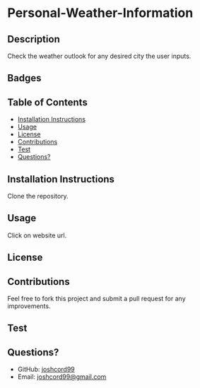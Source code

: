 # Personal-Weather-Information

## Description
Check the weather outlook for any desired city the user inputs.

## Badges

## Table of Contents
- [Installation Instructions](#installation-instructions)
- [Usage](#usage)
- [License](#license)
- [Contributions](#contributions)
- [Test](#test)
- [Questions?](#questions?)

## Installation Instructions
Clone the repository.

## Usage
Click on website url.

## License

## Contributions
Feel free to fork this project and submit a pull request for any improvements.

## Test



## Questions?
- GitHub: [joshcord99](https://github.com/joshcord99)
- Email: joshcord99@gmail.com
  
